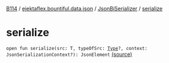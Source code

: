 [B114](../../index.md) / [ejektaflex.bountiful.data.json](../index.md) / [JsonBiSerializer](index.md) / [serialize](./serialize.md)

# serialize

`open fun serialize(src: T, typeOfSrc: `[`Type`](https://docs.oracle.com/javase/8/docs/api/java/lang/reflect/Type.html)`?, context: JsonSerializationContext?): JsonElement` [(source)](https://github.com/ejektaflex/Bountiful/tree/develop/src/main/kotlin/ejektaflex/bountiful/data/json/JsonBiSerializer.kt#L12)